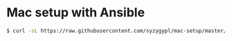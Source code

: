 # Mac setup with Ansible

```bash
$ curl -sL https://raw.githubusercontent.com/syzygypl/mac-setup/master/bootstrap.sh | bash
```

